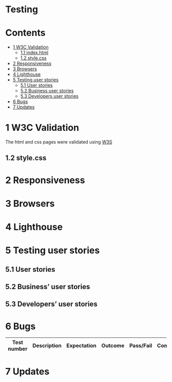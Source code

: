 # Testing 

# Contents

* [1 W3C Validation](#1-w3c-validation)
    * [1.1 index.html](#11-indexhtml)
     * [1.2 style.css](#12-stylecss)
* [2 Responsiveness](#2-responsiveness)
* [3 Browsers](#3-browsers)
* [4 Lighthouse](#4-lighthouse)
* [5 Testing user stories](#5-testing-user-stories)
    * [5.1 User stories](#51-user-stories)
    * [5.2 Business user stories](#52-business-user-stories)
    * [5.3 Developers user stories](#53-developers-user-stories)
* [6 Bugs](#5-bugs)
* [7 Updates](#7-Updates)

# 1 W3C Validation

The html and css pages were validated using [W3S](https://validator.w3.org/)


## 1.2 style.css

# 2 Responsiveness

# 3 Browsers

# 4 Lighthouse

# 5 Testing user stories

## 5.1 User stories

## 5.2 Business’ user stories

## 5.3 Developers’ user stories

# 6 Bugs

| Test number | Description | Expectation | Outcome | Pass/Fail | Comments |
| --- | --- | --- | --- | --- | --- |

# 7 Updates